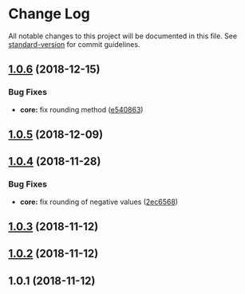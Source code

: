 # Change Log

All notable changes to this project will be documented in this file. See [standard-version](https://github.com/conventional-changelog/standard-version) for commit guidelines.

<a name="1.0.6"></a>
## [1.0.6](https://github.com/codeandcats/reliable-round/compare/v1.0.5...v1.0.6) (2018-12-15)


### Bug Fixes

* **core:** fix rounding method ([e540863](https://github.com/codeandcats/reliable-round/commit/e540863))



<a name="1.0.5"></a>
## [1.0.5](https://github.com/codeandcats/reliable-round/compare/v1.0.4...v1.0.5) (2018-12-09)



<a name="1.0.4"></a>
## [1.0.4](https://github.com/codeandcats/reliable-round/compare/v1.0.3...v1.0.4) (2018-11-28)


### Bug Fixes

* **core:** fix rounding of negative values ([2ec6568](https://github.com/codeandcats/reliable-round/commit/2ec6568))



<a name="1.0.3"></a>
## [1.0.3](https://github.com/codeandcats/reliable-round/compare/v1.0.2...v1.0.3) (2018-11-12)



<a name="1.0.2"></a>
## [1.0.2](https://github.com/codeandcats/reliable-round/compare/v1.0.1...v1.0.2) (2018-11-12)



<a name="1.0.1"></a>
## 1.0.1 (2018-11-12)

